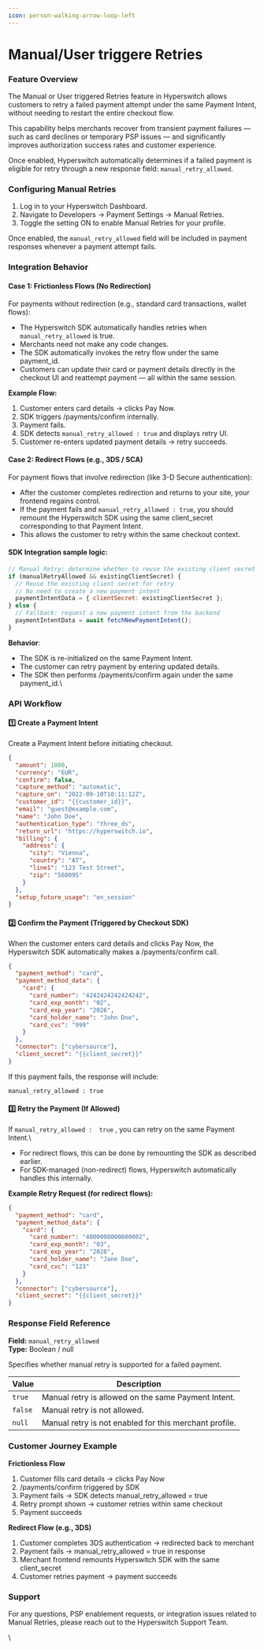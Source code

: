 ```yaml
---
icon: person-walking-arrow-loop-left
---
```


# Manual/User triggere Retries

### Feature Overview

The Manual or User triggered Retries feature in Hyperswitch allows customers to retry a failed payment attempt under the same Payment Intent, without needing to restart the entire checkout flow.

This capability helps merchants recover from transient payment failures — such as card declines or temporary PSP issues — and significantly improves authorization success rates and customer experience.

Once enabled, Hyperswitch automatically determines if a failed payment is eligible for retry through a new response field: `manual_retry_allowed`.

### Configuring Manual Retries

1. Log in to your Hyperswitch Dashboard.
2. Navigate to Developers → Payment Settings → Manual Retries.
3. Toggle the setting ON to enable Manual Retries for your profile.

Once enabled, the `manual_retry_allowed` field will be included in payment responses whenever a payment attempt fails.

### Integration Behavior

#### Case 1: Frictionless Flows (No Redirection)

For payments without redirection (e.g., standard card transactions, wallet flows):

* The Hyperswitch SDK automatically handles retries when `manual_retry_allowed` is true.
* Merchants need not make any code changes.
* The SDK automatically invokes the retry flow under the same payment\_id.
* Customers can update their card or payment details directly in the checkout UI and reattempt payment — all within the same session.

**Example Flow:**

1. Customer enters card details → clicks Pay Now.
2. SDK triggers /payments/confirm internally.
3. Payment fails.
4. SDK detects `manual_retry_allowed : true` and displays retry UI.
5. Customer re-enters updated payment details → retry succeeds.

#### Case 2: Redirect Flows (e.g., 3DS / SCA)

For payment flows that involve redirection (like 3-D Secure authentication):

* After the customer completes redirection and returns to your site, your frontend regains control.
* If the payment fails and `manual_retry_allowed : true`, you should remount the Hyperswitch SDK using the same client\_secret corresponding to that Payment Intent.
* This allows the customer to retry within the same checkout context.

#### SDK Integration sample logic:

```javascript
// Manual Retry: determine whether to reuse the existing client secret
if (manualRetryAllowed && existingClientSecret) {
  // Reuse the existing client secret for retry
  // No need to create a new payment intent
  paymentIntentData = { clientSecret: existingClientSecret };
} else {
  // Fallback: request a new payment intent from the backend
  paymentIntentData = await fetchNewPaymentIntent();
}

```

**Behavior**:

* The SDK is re-initialized on the same Payment Intent.
* The customer can retry payment by entering updated details.
* The SDK then performs /payments/confirm again under the same payment\_id.\


### API Workflow

#### 1️⃣ Create a Payment Intent

Create a Payment Intent before initiating checkout.

```json
{
  "amount": 1000,
  "currency": "EUR",
  "confirm": false,
  "capture_method": "automatic",
  "capture_on": "2022-09-10T10:11:12Z",
  "customer_id": "{{customer_id}}",
  "email": "guest@example.com",
  "name": "John Doe",
  "authentication_type": "three_ds",
  "return_url": "https://hyperswitch.io",
  "billing": {
    "address": {
      "city": "Vienna",
      "country": "AT",
      "line1": "123 Test Street",
      "zip": "560095"
    }
  },
  "setup_future_usage": "on_session"
}

```

#### 2️⃣ Confirm the Payment (Triggered by Checkout SDK)

When the customer enters card details and clicks Pay Now, the Hyperswitch SDK automatically makes a /payments/confirm call.

```json
{
  "payment_method": "card",
  "payment_method_data": {
    "card": {
      "card_number": "4242424242424242",
      "card_exp_month": "02",
      "card_exp_year": "2026",
      "card_holder_name": "John Doe",
      "card_cvc": "999"
    }
  },
  "connector": ["cybersource"],
  "client_secret": "{{client_secret}}"
}

```

If this payment fails, the response will include:

`manual_retry_allowed : true`

#### 3️⃣ Retry the Payment (If Allowed)

If `manual_retry_allowed :  true` , you can retry on the same Payment Intent.\


* For redirect flows, this can be done by remounting the SDK as described earlier.
* For SDK-managed (non-redirect) flows, Hyperswitch automatically handles this internally.

**Example Retry Request (for redirect flows):**

```json
{
  "payment_method": "card",
  "payment_method_data": {
    "card": {
      "card_number": "4000000000000002",
      "card_exp_month": "03",
      "card_exp_year": "2028",
      "card_holder_name": "Jane Doe",
      "card_cvc": "123"
    }
  },
  "connector": ["cybersource"],
  "client_secret": "{{client_secret}}"
}

```

### Response Field Reference

**Field:** `manual_retry_allowed`\
**Type:** Boolean / null

Specifies whether manual retry is supported for a failed payment.

| Value   | Description                                            |
| ------- | ------------------------------------------------------ |
| `true`  | Manual retry is allowed on the same Payment Intent.    |
| `false` | Manual retry is not allowed.                           |
| `null`  | Manual retry is not enabled for this merchant profile. |

### Customer Journey Example

**Frictionless Flow**

1. Customer fills card details → clicks Pay Now
2. /payments/confirm triggered by SDK
3. Payment fails → SDK detects manual\_retry\_allowed = true
4. Retry prompt shown → customer retries within same checkout
5. Payment succeeds

**Redirect Flow (e.g., 3DS)**

1. Customer completes 3DS authentication → redirected back to merchant
2. Payment fails → manual\_retry\_allowed = true in response
3. Merchant frontend remounts Hyperswitch SDK with the same client\_secret
4. Customer retries payment → payment succeeds

### Support

For any questions, PSP enablement requests, or integration issues related to Manual Retries,  please reach out to the Hyperswitch Support Team.

\
